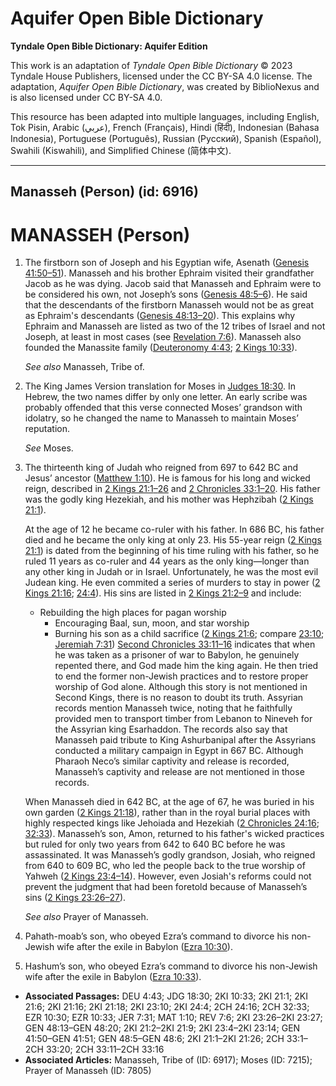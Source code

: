 # Aquifer Open Bible Dictionary

**Tyndale Open Bible Dictionary: Aquifer Edition**

This work is an adaptation of *Tyndale Open Bible Dictionary* © 2023 Tyndale House Publishers, licensed under the CC BY\-SA 4\.0 license. The adaptation, *Aquifer Open Bible Dictionary*, was created by BiblioNexus and is also licensed under CC BY\-SA 4\.0\.

This resource has been adapted into multiple languages, including English, Tok Pisin, Arabic (عربي), French (Français), Hindi (हिंदी), Indonesian (Bahasa Indonesia), Portuguese (Português), Russian (Русский), Spanish (Español), Swahili (Kiswahili), and Simplified Chinese (简体中文).



--------------------------------

## Manasseh (Person) (id: 6916)

MANASSEH (Person)
=================

1. The firstborn son of Joseph and his Egyptian wife, Asenath ([Genesis 41:50](https://ref.ly/Gen41:50-Gen41:51)[–](https://ref.ly/Gen41:50-Gen41:51)[51](https://ref.ly/Gen41:50-Gen41:51)). Manasseh and his brother Ephraim visited their grandfather Jacob as he was dying. Jacob said that Manasseh and Ephraim were to be considered his own, not Joseph’s sons ([Genesis 48:5](https://ref.ly/Gen48:5-Gen48:6)[–](https://ref.ly/Gen48:5-Gen48:6)[6](https://ref.ly/Gen48:5-Gen48:6)). He said that the descendants of the firstborn Manasseh would not be as great as Ephraim's descendants ([Genesis 48:13](https://ref.ly/Gen48:13-Gen48:20)[–](https://ref.ly/Gen48:13-Gen48:20)[20](https://ref.ly/Gen48:13-Gen48:20)). This explains why Ephraim and Manasseh are listed as two of the 12 tribes of Israel and not Joseph, at least in most cases (see [Revelation 7:6](https://ref.ly/Rev7:6)). Manasseh also founded the Manassite family ([Deuteronomy 4:43](https://ref.ly/Deut4:43); [2 Kings 10:33](https://ref.ly/2Kgs10:33)).

    *See also* Manasseh, Tribe of.

2. The King James Version translation for Moses in [Judges 18:30](https://ref.ly/Judg18:30). In Hebrew, the two names differ by only one letter. An early scribe was probably offended that this verse connected Moses’ grandson with idolatry, so he changed the name to Manasseh to maintain Moses’ reputation.

    *See* Moses.

3. The thirteenth king of Judah who reigned from 697 to 642 BC and Jesus’ ancestor ([Matthew 1:10](https://ref.ly/Matt1:10)). He is famous for his long and wicked reign, described in [2 Kings 21:1](https://ref.ly/2Kgs21:1-2Kgs21:26)[–](https://ref.ly/2Kgs21:1-2Kgs21:26)[26](https://ref.ly/2Kgs21:1-2Kgs21:26) and [2 Chronicles 33:1](https://ref.ly/2Chr33:1-2Chr33:20)[–](https://ref.ly/2Chr33:1-2Chr33:20)[20](https://ref.ly/2Chr33:1-2Chr33:20). His father was the godly king Hezekiah, and his mother was Hephzibah ([2 Kings 21:1](https://ref.ly/2Kgs21:1)).

    At the age of 12 he became co\-ruler with his father. In 686 BC, his father died and he became the only king at only 23\. His 55\-year reign ([2 Kings 21:1](https://ref.ly/2Kgs21:1)) is dated from the beginning of his time ruling with his father, so he ruled 11 years as co\-ruler and 44 years as the only king—longer than any other king in Judah or in Israel. Unfortunately, he was the most evil Judean king. He even commited a series of murders to stay in power ([2 Kings 21:16](https://ref.ly/2Kgs21:16); [24:4](https://ref.ly/2Kgs24:4)). His sins are listed in [2 Kings 21:2](https://ref.ly/2Kgs21:2-2Kgs21:9)[–](https://ref.ly/2Kgs21:2-2Kgs21:9)[9](https://ref.ly/2Kgs21:2-2Kgs21:9) and include:

    * Rebuilding the high places for pagan worship
        * Encouraging Baal, sun, moon, and star worship
        * Burning his son as a child sacrifice ([2 Kings 21:6](https://ref.ly/2Kgs21:6); compare [23:10](https://ref.ly/2Kgs23:10); [Jeremiah 7:31](https://ref.ly/Jer7:31))
        [Second Chronicles 33:11](https://ref.ly/2Chr33:11-2Chr33:16)[–](https://ref.ly/2Chr33:11-2Chr33:16)[16](https://ref.ly/2Chr33:11-2Chr33:16) indicates that when he was taken as a prisoner of war to Babylon, he genuinely repented there, and God made him the king again. He then tried to end the former non\-Jewish practices and to restore proper worship of God alone. Although this story is not mentioned in Second Kings, there is no reason to doubt its truth. Assyrian records mention Manasseh twice, noting that he faithfully provided men to transport timber from Lebanon to Nineveh for the Assyrian king Esarhaddon. The records also say that Manasseh paid tribute to King Ashurbanipal after the Assyrians conducted a military campaign in Egypt in 667 BC. Although Pharaoh Neco’s similar captivity and release is recorded, Manasseh’s captivity and release are not mentioned in those records.

    When Manasseh died in 642 BC, at the age of 67, he was buried in his own garden ([2 Kings 21:18](https://ref.ly/2Kgs21:18)), rather than in the royal burial places with highly respected kings like Jehoiada and Hezekiah ([2 Chronicles 24:16](https://ref.ly/2Chr24:16); [32:33](https://ref.ly/2Chr32:33)). Manasseh’s son, Amon, returned to his father's wicked practices but ruled for only two years from 642 to 640 BC before he was assassinated. It was Manasseh’s godly grandson, Josiah, who reigned from 640 to 609 BC, who led the people back to the true worship of Yahweh ([2 Kings 23:4](https://ref.ly/2Kgs23:4-2Kgs23:14)[–](https://ref.ly/2Kgs23:4-2Kgs23:14)[14](https://ref.ly/2Kgs23:4-2Kgs23:14)). However, even Josiah's reforms could not prevent the judgment that had been foretold because of Manasseh’s sins ([2 Kings 23:26](https://ref.ly/2Kgs23:26-2Kgs23:27)[–](https://ref.ly/2Kgs23:26-2Kgs23:27)[27](https://ref.ly/2Kgs23:26-2Kgs23:27)).

    *See also* Prayer of Manasseh.

4. Pahath\-moab’s son, who obeyed Ezra’s command to divorce his non\-Jewish wife after the exile in Babylon ([Ezra 10:30](https://ref.ly/Ezra10:30)).
5. Hashum’s son, who obeyed Ezra’s command to divorce his non\-Jewish wife after the exile in Babylon ([Ezra 10:33](https://ref.ly/Ezra10:33)).

* **Associated Passages:** DEU 4:43; JDG 18:30; 2KI 10:33; 2KI 21:1; 2KI 21:6; 2KI 21:16; 2KI 21:18; 2KI 23:10; 2KI 24:4; 2CH 24:16; 2CH 32:33; EZR 10:30; EZR 10:33; JER 7:31; MAT 1:10; REV 7:6; 2KI 23:26–2KI 23:27; GEN 48:13–GEN 48:20; 2KI 21:2–2KI 21:9; 2KI 23:4–2KI 23:14; GEN 41:50–GEN 41:51; GEN 48:5–GEN 48:6; 2KI 21:1–2KI 21:26; 2CH 33:1–2CH 33:20; 2CH 33:11–2CH 33:16
* **Associated Articles:** Manasseh, Tribe of (ID: 6917); Moses (ID: 7215); Prayer of Manasseh (ID: 7805)

